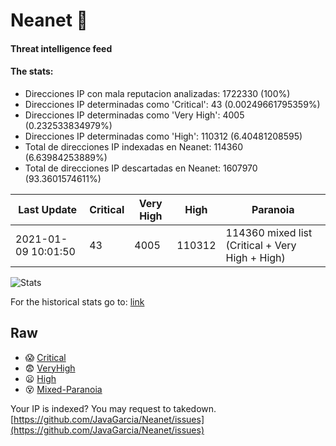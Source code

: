 # Neanet :hocho:
#### Threat intelligence feed
#### The stats:

- Direcciones IP con mala reputacion analizadas: 1722330 (100%)
- Direcciones IP determinadas como 'Critical':  43 (0.00249661795359%)
- Direcciones IP determinadas como 'Very High':  4005 (0.232533834979%)
- Direcciones IP determinadas como 'High':  110312 (6.40481208595)
- Total de direcciones IP indexadas en Neanet:  114360 (6.63984253889%)
- Total de direcciones IP descartadas en Neanet:  1607970 (93.3601574611%)

| Last Update | Critical | Very High | High | Paranoia |
| --- | --- | --- | --- | --- |
| 2021-01-09 10:01:50 | 43 | 4005 | 110312 | 114360 mixed list (Critical + Very High + High)|

![Stats](https://docs.google.com/spreadsheets/d/e/2PACX-1vSnaNMIXVabIpDJjufMlzH7poXnshF3mgd8Is1g9ytUEzVsP5my4Trn8f-xkoLLQ38xpL3HtmUexLo6/pubchart?oid=501124687&format=image)

For the historical stats go to: [link](/stats.csv)
## Raw
- :scream: [Critical](https://raw.githubusercontent.com/JavaGarcia/Neanet/master/blacklists/neanet_critical.txt)
- :fearful: [VeryHigh](https://raw.githubusercontent.com/JavaGarcia/Neanet/master/blacklists/neanet_veryHigh.txtt)
- :frowning: [High](https://raw.githubusercontent.com/JavaGarcia/Neanet/master/blacklists/neanet_high.txt)
- :dizzy_face: [Mixed-Paranoia](https://raw.githubusercontent.com/JavaGarcia/Neanet/master/blacklists/neanet_all.txt)


Your IP is indexed? You may request to takedown. [https://github.com/JavaGarcia/Neanet/issues](https://github.com/JavaGarcia/Neanet/issues)









































































































































































































































































































































































































































































































































































































































































































































































































































































































































































































































































































































































































































































































































































































































































































































































































































































































































































































































































































































































































































































































































































































































































































































































































































































































































































































































































































































































































































































































































































































































































































































































































































































































































































































































































































